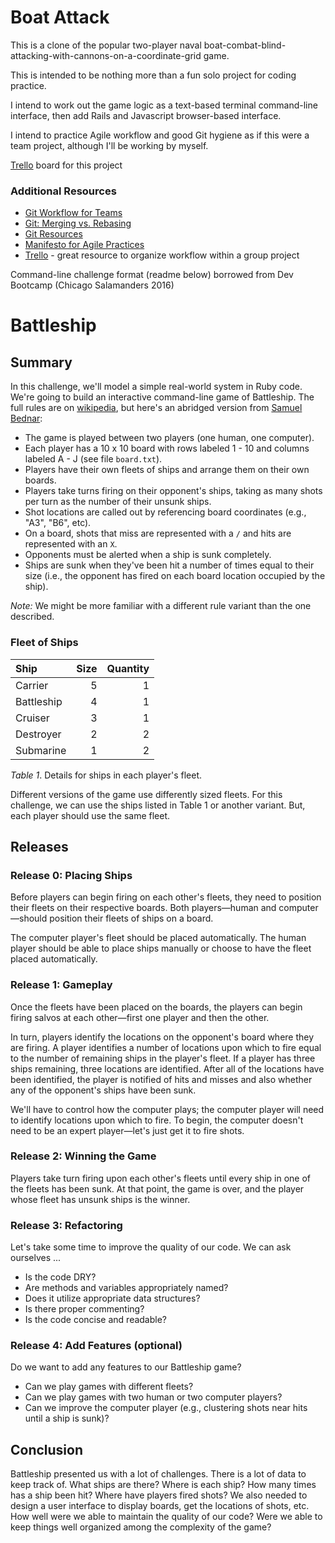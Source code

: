 # Boat Attack

This is a clone of the popular two-player naval boat-combat-blind-attacking-with-cannons-on-a-coordinate-grid game. 

This is intended to be nothing more than a fun solo project for coding practice. 

I intend to work out the game logic as a text-based terminal command-line interface, then add Rails and Javascript browser-based interface. 

I intend to practice Agile workflow and good Git hygiene as if this were a team project, although I'll be working by myself.

[Trello](https://trello.com/b/3tSJfxds/boat-attack) board for this project

### Additional Resources

- [Git Workflow for Teams](https://gist.github.com/mikelikesbikes/ccbf4c7fd90e647138c6)
- [Git: Merging vs. Rebasing](https://www.atlassian.com/git/tutorials/merging-vs-rebasing/conceptual-overview)
- [Git Resources](http://git-scm.com/book/en/v2/Getting-Started-About-Version-Control)
- [Manifesto for Agile Practices](http://agilemanifesto.org/)
- [Trello](https://trello.com/) - great resource to organize workflow within a group project


Command-line challenge format (readme below) borrowed from Dev Bootcamp (Chicago Salamanders 2016)


# Battleship

## Summary

In this challenge, we'll model a simple real-world system in Ruby code.  We're going to build an interactive command-line game of Battleship.  The full rules are on [wikipedia](http://en.wikipedia.org/wiki/Battleship_\(game\)), but here's an abridged version from [Samuel Bednar](http://en.wikipedia.org/wiki/File:Battleships_Paper_Game.svg):

- The game is played between two players (one human, one computer).
- Each player has a 10 x 10 board with rows labeled 1 - 10 and columns labeled A - J (see file `board.txt`).
- Players have their own fleets of ships and arrange them on their own boards.
- Players take turns firing on their opponent's ships, taking as many shots per turn as the number of their unsunk ships.
- Shot locations are called out by referencing board coordinates (e.g., "A3", "B6", etc).
- On a board, shots that miss are represented with a `/` and hits are represented with an `X`.
- Opponents must be alerted when a ship is sunk completely.
- Ships are sunk when they've been hit a number of times equal to their size (i.e., the opponent has fired on each board location occupied by the ship).

*Note:* We might be more familiar with a different rule variant than the one described.


### Fleet of Ships

| Ship       | Size | Quantity |
| :--------- | ----:| --------:|
| Carrier    | 5    | 1        |
| Battleship | 4    | 1        |
| Cruiser    | 3    | 1        |
| Destroyer  | 2    | 2        |
| Submarine  | 1    | 2        |

*Table 1*.  Details for ships in each player's fleet.

Different versions of the game use differently sized fleets.  For this challenge, we can use the ships listed in Table 1 or another variant.  But, each player should use the same fleet.


## Releases
### Release 0: Placing Ships
Before players can begin firing on each other's fleets, they need to position their fleets on their respective boards.  Both players—human and computer—should position their fleets of ships on a board.

The computer player's fleet should be placed automatically.  The human player should be able to place ships manually or choose to have the fleet placed automatically.


### Release 1:  Gameplay
Once the fleets have been placed on the boards, the players can begin firing salvos at each other—first one player and then the other.

In turn, players identify the locations on the opponent's board where they are firing.  A player identifies a number of locations upon which to fire equal to the number of remaining ships in the player's fleet.  If a player has three ships remaining, three locations are identified.  After all of the locations have been identified, the player is notified of hits and misses and also whether any of the opponent's ships have been sunk.

We'll have to control how the computer plays; the computer player will need to identify locations upon which to fire.  To begin, the computer doesn't need to be an expert player—let's just get it to fire shots.


### Release 2:  Winning the Game
Players take turn firing upon each other's fleets until every ship in one of the fleets has been sunk.  At that point, the game is over, and the player whose fleet has unsunk ships is the winner.


### Release 3:  Refactoring
Let's take some time to improve the quality of our code.  We can ask ourselves ...

- Is the code DRY?
- Are methods and variables appropriately named?
- Does it utilize appropriate data structures?
- Is there proper commenting?
- Is the code concise and readable?


### Release 4: Add Features (optional)
Do we want to add any features to our Battleship game?

- Can we play games with different fleets?
- Can we play games with two human or two computer players?
- Can we improve the computer player (e.g., clustering shots near hits until a ship is sunk)?


## Conclusion
Battleship presented us with a lot of challenges.  There is a lot of data to keep track of.  What ships are there?  Where is each ship?  How many times has a ship been hit?  Where have players fired shots?  We also needed to design a user interface to display boards, get the locations of shots, etc.  How well were we able to maintain the quality of our code?  Were we able to keep things well organized among the complexity of the game?
